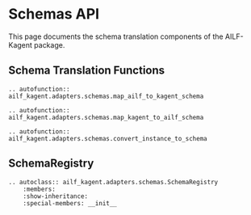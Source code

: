 # Schemas API

This page documents the schema translation components of the AILF-Kagent package.

## Schema Translation Functions

```{eval-rst}
.. autofunction:: ailf_kagent.adapters.schemas.map_ailf_to_kagent_schema

.. autofunction:: ailf_kagent.adapters.schemas.map_kagent_to_ailf_schema

.. autofunction:: ailf_kagent.adapters.schemas.convert_instance_to_schema
```

## SchemaRegistry

```{eval-rst}
.. autoclass:: ailf_kagent.adapters.schemas.SchemaRegistry
    :members:
    :show-inheritance:
    :special-members: __init__
```
